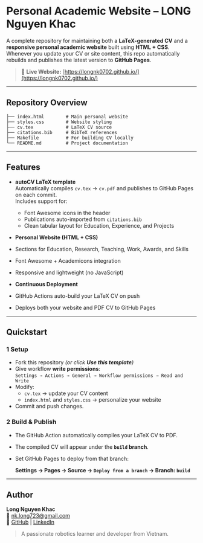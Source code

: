 # Personal Academic Website – LONG Nguyen Khac

A complete repository for maintaining both a **LaTeX-generated CV** and a **responsive personal academic website** built using **HTML + CSS**.  
Whenever you update your CV or site content, this repo automatically rebuilds and publishes the latest version to **GitHub Pages**.

> 🔗 **Live Website:** [https://longnk0702.github.io/](https://longnk0702.github.io/)

---

## Repository Overview
```
├── index.html        # Main personal website
├── styles.css        # Website styling
├── cv.tex            # LaTeX CV source
├── citations.bib     # BibTeX references
├── Makefile          # For building CV locally
└── README.md         # Project documentation
```

---

## Features

- **autoCV LaTeX template**  
  Automatically compiles `cv.tex` → `cv.pdf` and publishes to GitHub Pages on each commit.  
  Includes support for:
  - Font Awesome icons in the header  
  - Publications auto-imported from `citations.bib`  
  - Clean tabular layout for Education, Experience, and Projects  

-  **Personal Website (HTML + CSS)**  
  - Sections for Education, Research, Teaching, Work, Awards, and Skills  
  - Font Awesome + Academicons integration  
  - Responsive and lightweight (no JavaScript)  

-  **Continuous Deployment**  
  - GitHub Actions auto-build your LaTeX CV on push  
  - Deploys both your website and PDF CV to GitHub Pages  

---

##  Quickstart

### 1️ Setup
- Fork this repository *(or click **Use this template**)*
- Give workflow **write permissions**:  
  `Settings → Actions → General → Workflow permissions → Read and Write`
- Modify:
  - `cv.tex` → update your CV content
  - `index.html` and `styles.css` → personalize your website
- Commit and push changes.

### 2️ Build & Publish
- The GitHub Action automatically compiles your LaTeX CV to PDF.
- The compiled CV will appear under the **`build` branch**.
- Set GitHub Pages to deploy from that branch:

  **Settings → Pages → Source → `Deploy from a branch` → Branch: `build`**


---
##  Author

**Long Nguyen Khac**  
📧 [nk.long723@gmail.com](mailto:nk.long723@gmail.com)  
🔗 [GitHub](https://github.com/LongNK0702) | [LinkedIn](https://www.linkedin.com/in/longnk0702/)

> A passionate robotics learner and developer from Vietnam.


